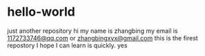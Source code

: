 # hello-world
just another repository
hi my name is zhangbing
my email is 1172733746@qq.com or zhangbingxyx@gmail.com
this is the firest repostory
I hope I can learn is quickly.
yes
